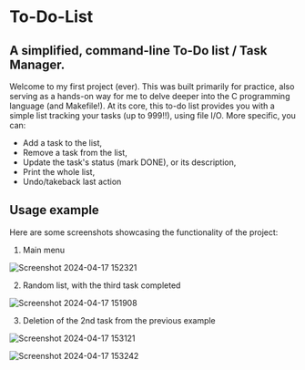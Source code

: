 # To-Do-List

## A simplified, command-line To-Do list / Task Manager.

Welcome to my first project (ever). This was built primarily for practice, also serving as a hands-on way for me to delve deeper into the C programming language (and Makefile!). 
At its core, this to-do list provides you with a simple list tracking your tasks (up to 999!!), using file I/O.
More specific, you can:

* Add a task to the list,
* Remove a task from the list,
* Update the task's status (mark DONE), or its description,
* Print the whole list,
* Undo/takeback last action

## Usage example

Here are some screenshots showcasing the functionality of the project:

1. Main menu

![Screenshot 2024-04-17 152321](https://github.com/ConXan/To-Do-List/assets/146641298/c477807e-7ad1-4fde-9c93-79b47c024402)

2. Random list, with the third task completed

![Screenshot 2024-04-17 151908](https://github.com/ConXan/To-Do-List/assets/146641298/23145d9f-39f5-4dce-9bd9-da179bdafe4f)

3. Deletion of the 2nd task from the previous example

![Screenshot 2024-04-17 153121](https://github.com/ConXan/To-Do-List/assets/146641298/a97ee101-7d01-4483-807c-b892a1f41d8f)

![Screenshot 2024-04-17 153242](https://github.com/ConXan/To-Do-List/assets/146641298/68709d88-3258-41a2-89c7-dc04d947a202)
